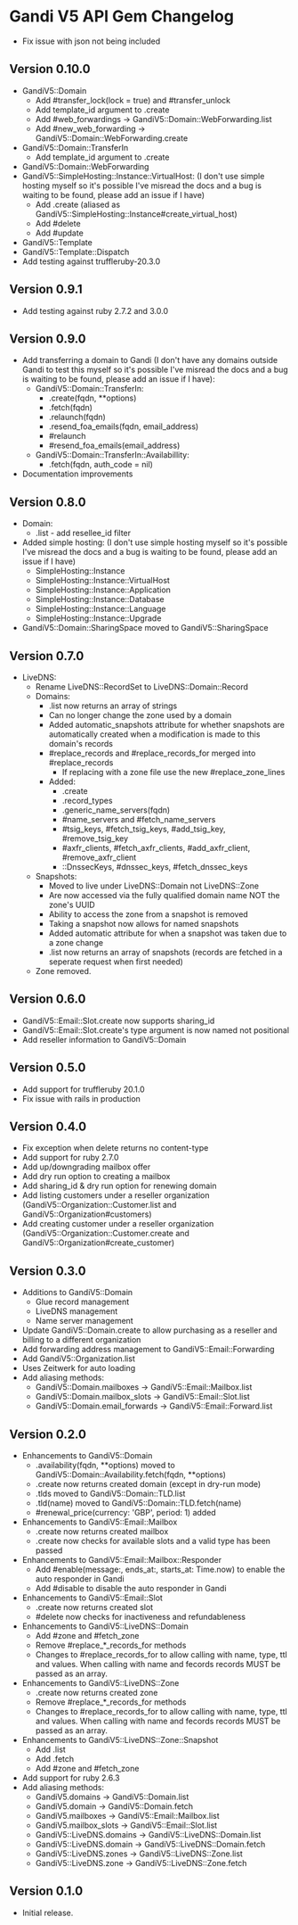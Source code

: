 # Gandi V5 API Gem Changelog

* Fix issue with json not being included

## Version 0.10.0

* GandiV5::Domain
  * Add \#transfer_lock(lock = true) and \#transfer_unlock
  * Add template_id argument to .create
  * Add \#web_forwardings -> GandiV5::Domain::WebForwarding.list
  * Add \#new_web_forwarding -> GandiV5::Domain::WebForwarding.create
* GandiV5::Domain::TransferIn
  * Add template_id argument to .create
* GandiV5::Domain::WebForwarding
* GandiV5::SimpleHosting::Instance::VirtualHost: (I don't use simple hosting myself so it's possible I've misread the docs and a bug is waiting to be found, please add an issue if I have)
  * Add .create (aliased as GandiV5::SimpleHosting::Instance#create_virtual_host)
  * Add \#delete
  * Add \#update
* GandiV5::Template
* GandiV5::Template::Dispatch
* Add testing against truffleruby-20.3.0

## Version 0.9.1

* Add testing against ruby 2.7.2 and 3.0.0

## Version 0.9.0

* Add transferring a domain to Gandi (I don't have any domains outside Gandi to test this myself so it's possible I've misread the docs and a bug is waiting to be found, please add an issue if I have):
  * GandiV5::Domain::TransferIn:
    * .create(fqdn, \*\*options)
    * .fetch(fqdn)
    * .relaunch(fqdn)
    * .resend_foa_emails(fqdn, email_address)
    * \#relaunch
    * \#resend_foa_emails(email_address)
  * GandiV5::Domain::TransferIn::Availabillity:
    * .fetch(fqdn, auth_code = nil)
* Documentation improvements

## Version 0.8.0

* Domain:
  * .list - add resellee_id filter
* Added simple hosting: (I don't use simple hosting myself so it's possible I've misread the docs and a bug is waiting to be found, please add an issue if I have)
  * SimpleHosting::Instance
  * SimpleHosting::Instance::VirtualHost
  * SimpleHosting::Instance::Application
  * SimpleHosting::Instance::Database
  * SimpleHosting::Instance::Language
  * SimpleHosting::Instance::Upgrade
* GandiV5::Domain::SharingSpace moved to GandiV5::SharingSpace

## Version 0.7.0

* LiveDNS:
  * Rename LiveDNS::RecordSet to LiveDNS::Domain::Record
  * Domains:
    * .list now returns an array of strings
    * Can no longer change the zone used by a domain
    * Added automatic_snapshots attribute for whether snapshots are automatically created when a modification is made to this domain's records
    * \#replace_records and \#replace_records_for merged into \#replace_records
      * If replacing with a zone file use the new #replace_zone_lines
    * Added:
      * .create
      * .record_types
      * .generic_name_servers(fqdn)
      * \#name_servers and #fetch_name_servers
      * \#tsig_keys, #fetch_tsig_keys, \#add_tsig_key, \#remove_tsig_key
      * \#axfr_clients, #fetch_axfr_clients, #add_axfr_client, \#remove_axfr_client
      * ::DnssecKeys, #dnssec_keys, #fetch_dnssec_keys
  * Snapshots:
    * Moved to live under LiveDNS::Domain not LiveDNS::Zone
    * Are now accessed via the fully qualified domain name NOT the zone's UUID
    * Ability to access the zone from a snapshot is removed
    * Taking a snapshot now allows for named snapshots
    * Added automatic attribute for when a snapshot was taken due to a zone change
    * .list now returns an array of snapshots (records are fetched in a seperate request when first needed)
  * Zone removed.

## Version 0.6.0

* GandiV5::Email::Slot.create now supports sharing_id
* GandiV5::Email::Slot.create's type argument is now named not positional
* Add reseller information to GandiV5::Domain

## Version 0.5.0

* Add support for truffleruby 20.1.0
* Fix issue with rails in production

## Version 0.4.0

* Fix exception when delete returns no content-type
* Add support for ruby 2.7.0
* Add up/downgrading mailbox offer
* Add dry run option to creating a mailbox
* Add sharing_id & dry run option for renewing domain
* Add listing customers under a reseller organization (GandiV5::Organization::Customer.list and GandiV5::Organization#customers)
* Add creating customer under a reseller organization (GandiV5::Organization::Customer.create and GandiV5::Organization#create_customer)

## Version 0.3.0

* Additions to GandiV5::Domain
  * Glue record management
  * LiveDNS management
  * Name server management
* Update GandiV5::Domain.create to allow purchasing as a reseller and billing to a different organization
* Add forwarding address management to GandiV5::Email::Forwarding
* Add GandiV5::Organization.list
* Uses Zeitwerk for auto loading
* Add aliasing methods:
  * GandiV5::Domain.mailboxes -> GandiV5::Email::Mailbox.list
  * GandiV5::Domain.mailbox_slots -> GandiV5::Email::Slot.list
  * GandiV5::Domain.email_forwards -> GandiV5::Email::Forward.list

## Version 0.2.0

* Enhancements to GandiV5::Domain
  * .availability(fqdn, \*\*options) moved to GandiV5::Domain::Availability.fetch(fqdn, \*\*options)
  * .create now returns created domain (except in dry-run mode)
  * .tlds moved to GandiV5::Domain::TLD.list
  * .tld(name) moved to GandiV5::Domain::TLD.fetch(name)
  * \#renewal_price(currency: 'GBP', period: 1) added
* Enhancements to GandiV5::Email::Mailbox
  * .create now returns created mailbox
  * .create now checks for available slots and a valid type has been passed
* Enhancements to GandiV5::Email::Mailbox::Responder
  * Add #enable(message:, ends_at:, starts_at: Time.now) to enable the auto responder in Gandi
  * Add #disable to disable the auto responder in Gandi
* Enhancements to GandiV5::Email::Slot
  * .create now returns created slot
  * \#delete now checks for inactiveness and refundableness
* Enhancements to GandiV5::LiveDNS::Domain
  * Add #zone and #fetch_zone
  * Remove #replace_\*_records_for methods
  * Changes to #replace_records_for to allow calling with name, type, ttl and values. When calling with name and fecords records MUST be passed as an array.
* Enhancements to GandiV5::LiveDNS::Zone
  * .create now returns created zone
  * Remove #replace_\*_records_for methods
  * Changes to #replace_records_for to allow calling with name, type, ttl and values. When calling with name and fecords records MUST be passed as an array.
* Enhancements to GandiV5::LiveDNS::Zone::Snapshot
  * Add .list
  * Add .fetch
  * Add #zone and #fetch_zone
* Add support for ruby 2.6.3
* Add aliasing methods:
  * GandiV5.domains -> GandiV5::Domain.list
  * GandiV5.domain -> GandiV5::Domain.fetch
  * GandiV5.mailboxes -> GandiV5::Email::Mailbox.list
  * GandiV5.mailbox_slots -> GandiV5::Email::Slot.list
  * GandiV5::LiveDNS.domains -> GandiV5::LiveDNS::Domain.list
  * GandiV5::LiveDNS.domain -> GandiV5::LiveDNS::Domain.fetch
  * GandiV5::LiveDNS.zones -> GandiV5::LiveDNS::Zone.list
  * GandiV5::LiveDNS.zone -> GandiV5::LiveDNS::Zone.fetch

## Version 0.1.0

* Initial release.

